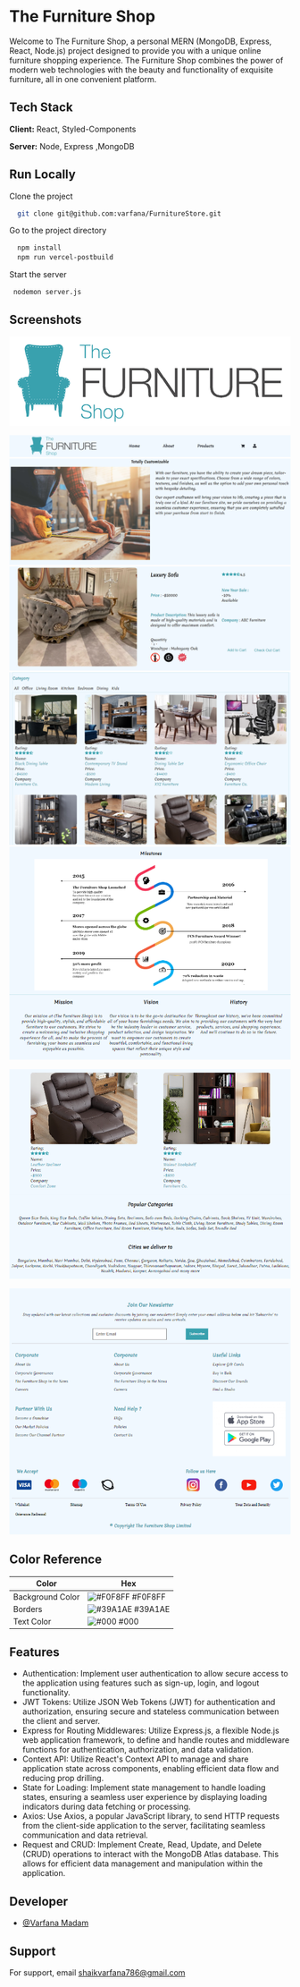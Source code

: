 # The Furniture Shop

Welcome to The Furniture Shop, a personal MERN (MongoDB, Express, React, Node.js) project designed to provide you with a unique online furniture shopping experience. The Furniture Shop combines the power of modern web technologies with the beauty and functionality of exquisite furniture, all in one convenient platform.

## Tech Stack

**Client:** React, Styled-Components

**Server:** Node, Express ,MongoDB

## Run Locally

Clone the project

```bash
  git clone git@github.com:varfana/FurnitureStore.git
```

Go to the project directory


```bash
  npm install
  npm run vercel-postbuild
```

Start the server

```bash
 nodemon server.js
```


## Screenshots

![The Furniture Shop](client/src/logos/furniture_shop_liscard_logo.png)

![The Furniture Shop](client/src/logos/navbar.PNG)
![The Furniture Shop](client/src/logos/customizable.PNG)
![The Furniture Shop](client/src/logos/singleproduct.PNG)
![The Furniture Shop](client/src/logos/products.PNG)
![The Furniture Shop](client/src/logos/milestones.PNG)

![Popular Category](client/src/logos/popularcategories.PNG)

![The Furniture Shop](client/src/logos/footer.PNG)

## Color Reference

| Color            | Hex                                                              |
| ---------------- | ---------------------------------------------------------------- |
| Background Color | ![#F0F8FF](https://via.placeholder.com/10/F0F8FF?text=+) #F0F8FF |
| Borders          | ![#39A1AE](https://via.placeholder.com/10/39A1AE?text=+) #39A1AE |
| Text Color       | ![#000](https://via.placeholder.com/10/000?text=+) #000          |

## Features

- Authentication: Implement user authentication to allow secure access to the application using features such as sign-up, login, and logout functionality.
- JWT Tokens: Utilize JSON Web Tokens (JWT) for authentication and authorization, ensuring secure and stateless communication between the client and server.
- Express for Routing Middlewares: Utilize Express.js, a flexible Node.js web application framework, to define and handle routes and middleware functions for authentication, authorization, and data validation.
- Context API: Utilize React's Context API to manage and share application state across components, enabling efficient data flow and reducing prop drilling.
- State for Loading: Implement state management to handle loading states, ensuring a seamless user experience by displaying loading indicators during data fetching or processing.
- Axios: Use Axios, a popular JavaScript library, to send HTTP requests from the client-side application to the server, facilitating seamless communication and data retrieval.
- Request and CRUD: Implement Create, Read, Update, and Delete (CRUD) operations to interact with the MongoDB Atlas database. This allows for efficient data management and manipulation within the application.

## Developer

- [@Varfana Madam](https://github.com/varfana)

## Support

For support, email shaikvarfana786@gmail.com
